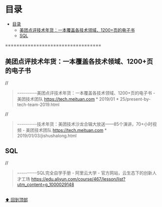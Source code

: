 
# 目录
- [目录](#%E7%9B%AE%E5%BD%95)
  - [美团点评技术年货：一本覆盖各技术领域、1200+页的电子书](#%E7%BE%8E%E5%9B%A2%E7%82%B9%E8%AF%84%E6%8A%80%E6%9C%AF%E5%B9%B4%E8%B4%A7%E4%B8%80%E6%9C%AC%E8%A6%86%E7%9B%96%E5%90%84%E6%8A%80%E6%9C%AF%E9%A2%86%E5%9F%9F1200%E9%A1%B5%E7%9A%84%E7%94%B5%E5%AD%90%E4%B9%A6)
  - [SQL](#sql)

==================================

## 美团点评技术年货：一本覆盖各技术领域、1200+页的电子书

//
> ----------美团点评技术年货：一本覆盖各技术领域、1200+页的电子书 - 美团技术团队
> https://tech.meituan.com * 2019/01 * 25/present-by-tech-team-2019.html


//
> ----------技术年货：美团技术沙龙合辑大放送——85个演讲，70+小时视频 - 美团技术团队
> https://tech.meituan.com * 2019/01/03/jishushalong.html





## SQL

//
> ----------SQL完全自学手册 - 阿里云大学 - 官方网站，云生态下的创新人才工场
> https://edu.aliyun.com/course/467/lesson/list?utm_content=g_1000029148


<br>[⬆ 回到顶部](#目录)
